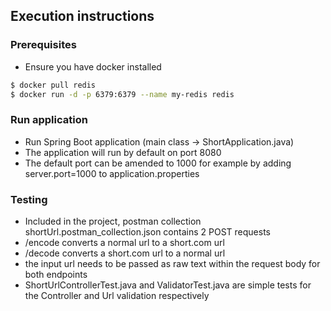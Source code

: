 ## Execution instructions

### Prerequisites
* Ensure you have docker installed
```bash
$ docker pull redis
$ docker run -d -p 6379:6379 --name my-redis redis
```

### Run application
* Run Spring Boot application (main class -> ShortApplication.java)
* The application will run by default on port 8080
* The default port can be amended to 1000 for example by adding server.port=1000 to application.properties

### Testing
* Included in the project, postman collection shortUrl.postman_collection.json contains 2 POST requests 
* /encode converts a normal url to a short.com url
* /decode converts a short.com url to a normal url
* the input url needs to be passed as raw text within the request body for both endpoints
* ShortUrlControllerTest.java and ValidatorTest.java are simple tests for the Controller and Url validation respectively